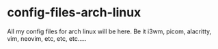# config-files-arch-linux

All my config files for arch linux will be here. Be it i3wm, picom, alacritty, vim, neovim, etc, etc, etc.....
